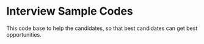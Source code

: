 # Interview Sample Codes
This code base to help the candidates, so that best candidates can get best opportunities.
